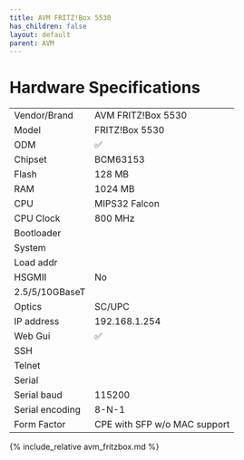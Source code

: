 ```yaml
---
title: AVM FRITZ!Box 5530
has_children: false
layout: default
parent: AVM
---
```


# Hardware Specifications

|                 |                              |
| --------------- | ---------------------------- |
| Vendor/Brand    | AVM FRITZ!Box 5530           |
| Model           | FRITZ!Box 5530               |
| ODM             | ✅                           |
| Chipset         | BCM63153                     |
| Flash           | 128 MB                       |
| RAM             | 1024 MB                      |
| CPU             | MIPS32  Falcon               |
| CPU Clock       | 800 MHz                      |
| Bootloader      |                              |
| System          |                              |
| Load addr       |                              |
| HSGMII          | No                           |
| 2.5/5/10GBaseT  |                              |
| Optics          | SC/UPC                       |
| IP address      | 192.168.1.254                |
| Web Gui         | ✅                           |
| SSH             |                              |
| Telnet          |                              |
| Serial          |                              |
| Serial baud     | 115200                       |
| Serial encoding | 8-N-1                        |
| Form Factor     | CPE with SFP w/o MAC support |

{% include_relative avm_fritzbox.md %}
